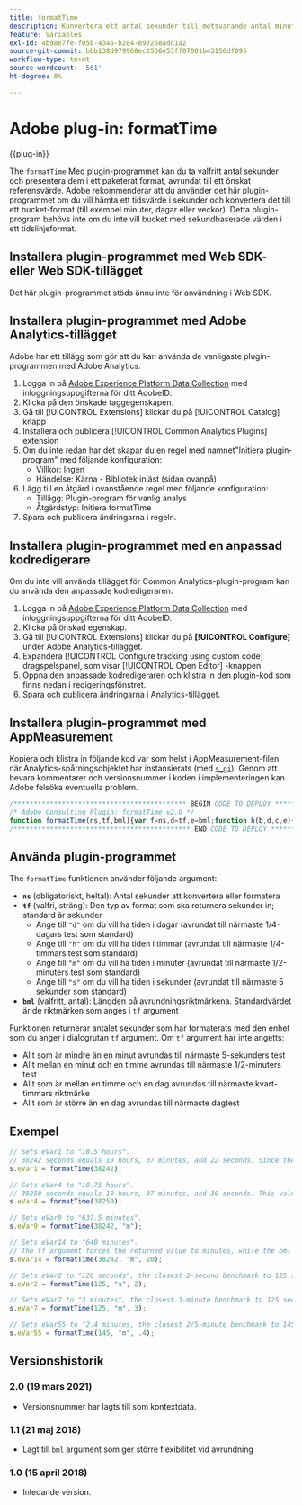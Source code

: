 ```yaml
---
title: formatTime
description: Konvertera ett antal sekunder till motsvarande antal minuter, timmar osv.
feature: Variables
exl-id: 4b98e7fe-f05b-4346-b284-697268adc1a2
source-git-commit: bbb138d979968ec2536e53ff07001b43156df095
workflow-type: tm+mt
source-wordcount: '561'
ht-degree: 0%

---
```


# Adobe plug-in: formatTime

{{plug-in}}

The `formatTime` Med plugin-programmet kan du ta valfritt antal sekunder och presentera dem i ett paketerat format, avrundat till ett önskat referensvärde. Adobe rekommenderar att du använder det här plugin-programmet om du vill hämta ett tidsvärde i sekunder och konvertera det till ett bucket-format (till exempel minuter, dagar eller veckor). Detta plugin-program behövs inte om du inte vill bucket med sekundbaserade värden i ett tidslinjeformat.

## Installera plugin-programmet med Web SDK- eller Web SDK-tillägget

Det här plugin-programmet stöds ännu inte för användning i Web SDK.

## Installera plugin-programmet med Adobe Analytics-tillägget

Adobe har ett tillägg som gör att du kan använda de vanligaste plugin-programmen med Adobe Analytics.

1. Logga in på [Adobe Experience Platform Data Collection](https://experience.adobe.com/data-collection) med inloggningsuppgifterna för ditt AdobeID.
1. Klicka på den önskade taggegenskapen.
1. Gå till [!UICONTROL Extensions] klickar du på [!UICONTROL Catalog] knapp
1. Installera och publicera [!UICONTROL Common Analytics Plugins] extension
1. Om du inte redan har det skapar du en regel med namnet&quot;Initiera plugin-program&quot; med följande konfiguration:
   * Villkor: Ingen
   * Händelse: Kärna - Bibliotek inläst (sidan ovanpå)
1. Lägg till en åtgärd i ovanstående regel med följande konfiguration:
   * Tillägg: Plugin-program för vanlig analys
   * Åtgärdstyp: Initiera formatTime
1. Spara och publicera ändringarna i regeln.

## Installera plugin-programmet med en anpassad kodredigerare

Om du inte vill använda tillägget för Common Analytics-plugin-program kan du använda den anpassade kodredigeraren.

1. Logga in på [Adobe Experience Platform Data Collection](https://experience.adobe.com/data-collection) med inloggningsuppgifterna för ditt AdobeID.
1. Klicka på önskad egenskap.
1. Gå till [!UICONTROL Extensions] klickar du på **[!UICONTROL Configure]** under Adobe Analytics-tillägget.
1. Expandera [!UICONTROL Configure tracking using custom code] dragspelspanel, som visar [!UICONTROL Open Editor] -knappen.
1. Öppna den anpassade kodredigeraren och klistra in den plugin-kod som finns nedan i redigeringsfönstret.
1. Spara och publicera ändringarna i Analytics-tillägget.

## Installera plugin-programmet med AppMeasurement

Kopiera och klistra in följande kod var som helst i AppMeasurement-filen när Analytics-spårningsobjektet har instansierats (med [`s_gi`](../functions/s-gi.md)). Genom att bevara kommentarer och versionsnummer i koden i implementeringen kan Adobe felsöka eventuella problem.

```js
/******************************************* BEGIN CODE TO DEPLOY *******************************************/
/* Adobe Consulting Plugin: formatTime v2.0 */
function formatTime(ns,tf,bml){var f=ns,d=tf,e=bml;function h(b,d,c,e){if("string"!==typeof d)return!1;if("string"===typeof b)b=b.split(c||",");else if("object"!==typeof b)return!1;c=0;for(a=b.length;c<a;c++)if(1==e&&d===b[c]||d.toLowerCase()===b[c].toLowerCase())return!0;return!1}if(arguments&&"-v"===arguments[0])return{plugin:"formatTime",version:"2.0"};var b=function(){if("undefined"!==typeof window.s_c_il)for(var b=0,c;b<window.s_c_il.length;b++)if(c=window.s_c_il[b],c._c&&"s_c"===c._c)return c}();"undefined"!==typeof b&&(b.contextData.formatTime="2.0");if(!("undefined"===typeof f||isNaN(f)||0>Number(f))){b="";if("string"===typeof d&&"d"===d||("string"!==typeof d||!h("h,m,s",d))&&86400<=f){var c=86400;var g="days";b=isNaN(e)?1:c/(e*c)}else"string"===typeof d&&"h"===d||("string"!==typeof d||!h("m,s",d))&&3600<=f?(c=3600,g="hours",b=isNaN(e)?4:c/(e*c)):"string"===typeof d&&"m"===d||("string"!==typeof d||!h("s",d))&&60<=f?(c=60,g="minutes",b=isNaN(e)?2:c/(e*c)):(c=1,g="seconds",b=isNaN(e)?.2:c/e);b=Math.round(f*b/c)/b+" "+g;0===b.indexOf("1 ")&&(b=b.substring(0,b.length-1));return b}};
/******************************************** END CODE TO DEPLOY ********************************************/
```

## Använda plugin-programmet

The `formatTime` funktionen använder följande argument:

* **`ns`** (obligatoriskt, heltal): Antal sekunder att konvertera eller formatera
* **`tf`** (valfri, sträng): Den typ av format som ska returnera sekunder in; standard är sekunder
   * Ange till `"d"` om du vill ha tiden i dagar (avrundat till närmaste 1/4-dagars test som standard)
   * Ange till `"h"` om du vill ha tiden i timmar (avrundat till närmaste 1/4-timmars test som standard)
   * Ange till `"m"` om du vill ha tiden i minuter (avrundat till närmaste 1/2-minuters test som standard)
   * Ange till `"s"` om du vill ha tiden i sekunder (avrundat till närmaste 5 sekunder som standard)
* **`bml`** (valfritt, antal): Längden på avrundningsriktmärkena. Standardvärdet är de riktmärken som anges i `tf` argument

Funktionen returnerar antalet sekunder som har formaterats med den enhet som du anger i dialogrutan `tf` argument. Om `tf` argument har inte angetts:

* Allt som är mindre än en minut avrundas till närmaste 5-sekunders test
* Allt mellan en minut och en timme avrundas till närmaste 1/2-minuters test
* Allt som är mellan en timme och en dag avrundas till närmaste kvart-timmars riktmärke
* Allt som är större än en dag avrundas till närmaste dagtest

## Exempel

```js
// Sets eVar1 to "10.5 hours".
// 38242 seconds equals 10 hours, 37 minutes, and 22 seconds. Since the tf argument is not set, the value returned is the number of seconds converted to the nearest quarter-hour benchmark.
s.eVar1 = formatTime(38242);

// Sets eVar4 to "10.75 hours".
// 38250 seconds equals 10 hours, 37 minutes, and 30 seconds. This value rounds up to the nearest quarter hour.
s.eVar4 = formatTime(38250);

// Sets eVar9 to "637.5 minutes".
s.eVar9 = formatTime(38242, "m");

// Sets eVar14 to "640 minutes".
// The tf argument forces the returned value to minutes, while the bml argument forces the value to the nearest 20-minute increment.
s.eVar14 = formatTime(38242, "m", 20);

// Sets eVar2 to "126 seconds", the closest 2-second benchmark to 125 seconds.
s.eVar2 = formatTime(125, "s", 2);

// Sets eVar7 to "3 minutes", the closest 3-minute benchmark to 125 seconds.
s.eVar7 = formatTime(125, "m", 3);

// Sets eVar55 to "2.4 minutes, the closest 2/5-minute benchmark to 145 seconds.
s.eVar55 = formatTime(145, "m", .4);
```

## Versionshistorik

### 2.0 (19 mars 2021)

* Versionsnummer har lagts till som kontextdata.

### 1.1 (21 maj 2018)

* Lagt till `bml` argument som ger större flexibilitet vid avrundning

### 1.0 (15 april 2018)

* Inledande version.
